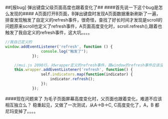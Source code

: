 ##[报bug] 弹出键盘父级页面高度也跟着变化了##
####首先说一下这个bug是怎么发现的####
	A页面打开B页面，B弹出键盘时发现A页面数据重新刷新了一遍，排查发现触发了自定义的refresh事件，很奇怪，查找了好长时间才发现是scroll的问题原来scroll也定义了refresh事件，A页面高度变化时，scroll.refresh(),跟着也触发了我自定义的refresh事件，这大坑。。。。

```javascript
//我自己定义的
window.addEventListener('refresh', function () {
				console.log("触发了");
			});
```

```javascript
	//mui.js 2090行，对wrapper定义的refresh事件，跟window的refresh事件应该没有关系啊，难道向上冒泡？
	this.wrapper.addEventListener('refresh', function() {
				self.indicators.map(function(indicator) {
					indicator.refresh();
				});
			});
```
####现在问题来了
	为毛子页面屏幕高度变化时，父页面也跟着变化，难道不应该相互独立么？
    稳重起见，又做了一次测试，从A->B->C, C高度变化了，A，B 都尼玛变掉了。。。。
